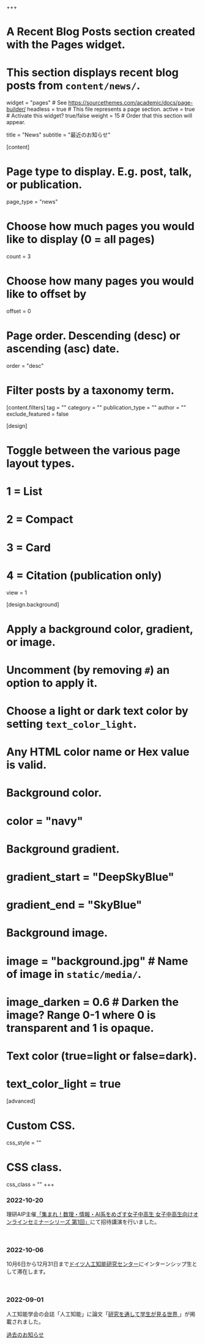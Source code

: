 +++
# A Recent Blog Posts section created with the Pages widget.
# This section displays recent blog posts from `content/news/`.

widget = "pages"  # See https://sourcethemes.com/academic/docs/page-builder/
headless = true  # This file represents a page section.
active = true  # Activate this widget? true/false
weight = 15  # Order that this section will appear.

title = "News"
subtitle = "最近のお知らせ"

[content]
  # Page type to display. E.g. post, talk, or publication.
  page_type = "news"

  # Choose how much pages you would like to display (0 = all pages)
  count = 3

  # Choose how many pages you would like to offset by
  offset = 0

  # Page order. Descending (desc) or ascending (asc) date.
  order = "desc"

  # Filter posts by a taxonomy term.
  [content.filters]
    tag = ""
    category = ""
    publication_type = ""
    author = ""
    exclude_featured = false

[design]
  # Toggle between the various page layout types.
  #   1 = List
  #   2 = Compact
  #   3 = Card
  #   4 = Citation (publication only)
  view = 1

[design.background]
  # Apply a background color, gradient, or image.
  #   Uncomment (by removing `#`) an option to apply it.
  #   Choose a light or dark text color by setting `text_color_light`.
  #   Any HTML color name or Hex value is valid.

  # Background color.
  # color = "navy"

  # Background gradient.
  # gradient_start = "DeepSkyBlue"
  # gradient_end = "SkyBlue"

  # Background image.
  # image = "background.jpg"  # Name of image in `static/media/`.
  # image_darken = 0.6  # Darken the image? Range 0-1 where 0 is transparent and 1 is opaque.

  # Text color (true=light or false=dark).
  # text_color_light = true  

[advanced]
 # Custom CSS.
 css_style = ""

 # CSS class.
 css_class = ""
+++
### 2022-10-20
理研AIP主催[「集まれ！数理・情報・AI系をめざす女子中高生 女子中高生向けオンラインセミナーシリーズ 第1回」](https://aip.riken.jp/event-list/surijohoai-female-students-seminar/)にて招待講演を行いました。

<br>

### 2022-10-06
10月6日から12月31日まで[ドイツ人工知能研究センター](https://www.dfki.de/en/web)にインターンシップ生として滞在します。

<br>

### 2022-09-01
人工知能学会の会誌「人工知能」に論文「[研究を通して学生が見る世界
](https://doi.org/10.11517/jjsai.37.5_640)」が掲載されました。

[過去のお知らせ ](news)<i class="fas fa-angle-right"></i>
